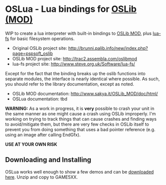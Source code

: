 OSLua - Lua bindings for [OSLib (MOD)](http://trac2.assembla.com/oslibmod)
======================================

WIP to create a lua interpreter with built-in bindings to [OSLib
MOD](http://trac2.assembla.com/oslibmod), plus [lua-fs](http://www.steve.org.uk/Software/lua-fs/) for basic filesystem operations.

 * Original OSLib project site: http://brunni.palib.info/new/index.php?page=pspsoft_oslib
 * OSLib MOD project site: http://trac2.assembla.com/oslibmod
 * lua-fs project site: http://www.steve.org.uk/Software/lua-fs/

Except for the fact that the binding breaks up the oslib functions into
separate modules, the interface is nearly identical where possible. As
such, you should refer to the library documentation, except as noted.

* OSLib MOD documentation: http://www.sakya.it/OSLib_MOD/doc/html/
* OSLua documentation: tbd

**WARNING:** As a work in progress, it is **very** possible to crash
your unit in the same manner as one might cause a crash using OSLib
improperly. I'm working on trying to track things that can cause crashes
and finding ways to avoid/mitigate them, but there are very few checks
in OSLib itself to prevent you from doing something that uses a bad
pointer reference (e.g. using an image after calling EndGfx).

**USE AT YOUR OWN RISK**

Downloading and Installing
--------------------------

OSLua works well enough to show a few demos and can be [downloaded
here](http://nick.borko.org/downloads/oslua.zip). Unzip and copy to GAME5XX.
